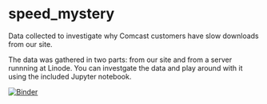 # speed_mystery
Data collected to investigate why Comcast customers have slow downloads from our site.

The data was gathered in two parts: from our site and from a server runnning at Linode.
You can investgate the data and play around with it using the included Jupyter notebook.

[![Binder](https://mybinder.org/badge.svg)](https://mybinder.org/v2/gh/panicinc/speed_mystery/master)
